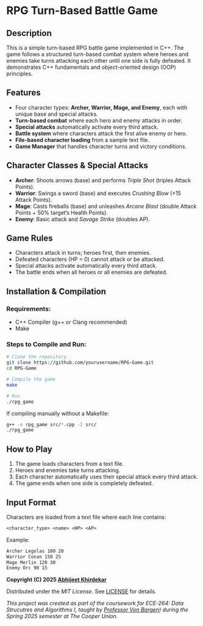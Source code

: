 # RPG Turn-Based Battle Game

## Description
This is a simple turn-based RPG battle game implemented in C++. The game follows a structured turn-based combat system where heroes and enemies take turns attacking each other until one side is fully defeated. It demonstrates C++ fundamentals and object-oriented design (OOP) principles.

## Features
- Four character types: **Archer, Warrior, Mage, and Enemy**, each with unique base and special attacks.
- **Turn-based combat** where each hero and enemy attacks in order.
- **Special attacks** automatically activate every third attack.
- **Battle system** where characters attack the first alive enemy or hero.
- **File-based character loading** from a sample text file.
- **Game Manager** that handles character turns and victory conditions.

## Character Classes & Special Attacks
- **Archer**: Shoots arrows (base) and performs *Triple Shot* (triples Attack Points).
- **Warrior**: Swings a sword (base) and executes *Crushing Blow* (+15 Attack Points).
- **Mage**: Casts fireballs (base) and unleashes *Arcane Blast* (double Attack Points + 50% target’s Health Points).
- **Enemy**: Basic attack and *Savage Strike* (doubles AP).

## Game Rules
- Characters attack in turns; heroes first, then enemies.
- Defeated characters (HP = 0) cannot attack or be attacked.
- Special attacks activate automatically every third attack.
- The battle ends when all heroes or all enemies are defeated.

## Installation & Compilation
### Requirements:
- C++ Compiler (g++ or Clang recommended)
- Make

### Steps to Compile and Run:
```sh
# Clone the repository
git clone https://github.com/yourusername/RPG-Game.git
cd RPG-Game

# Compile the game 
make

# Run
./rpg_game
```
If compiling manually without a Makefile:
```sh
g++ -o rpg_game src/*.cpp -I src/
./rpg_game
```

## How to Play
1. The game loads characters from a text file.
2. Heroes and enemies take turns attacking.
3. Each character automatically uses their special attack every third attack.
4. The game ends when one side is completely defeated.

## Input Format
Characters are loaded from a text file where each line contains:
```txt
<character_type> <name> <HP> <AP>
```
Example:
```txt
Archer Legolas 100 20
Warrior Conan 150 25
Mage Merlin 120 30
Enemy Orc 90 15
```

**Copyright (C) 2025 [Abhijeet Khirdekar](https://github.com/akhirdekar)**

Distributed under the *MIT License*. See [LICENSE](https://github.com/akhirdekar/ece-264/blob/main/LICENSE) for details.

*This project was created as part of the coursework for *ECE-264: Data Strucutres and Algorithms I*, taught by [Professor Von Bargen](https://github.com/cdvonbargen)) during the Spring 2025 semester at The Cooper Union.*

